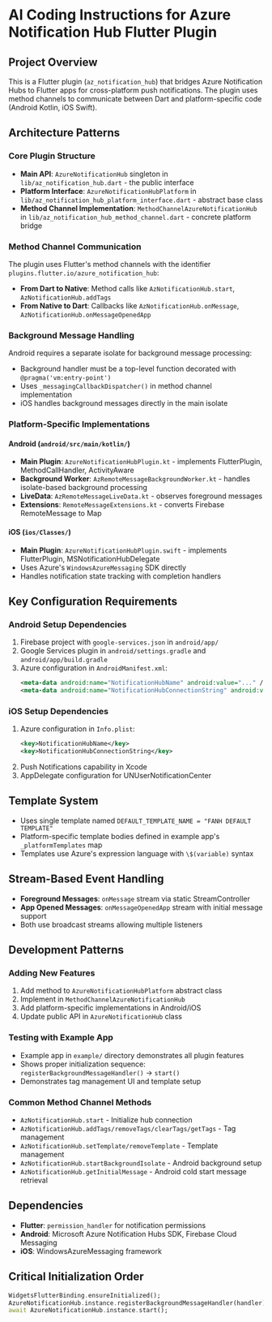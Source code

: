 # AI Coding Instructions for Azure Notification Hub Flutter Plugin

## Project Overview

This is a Flutter plugin (`az_notification_hub`) that bridges Azure Notification Hubs to Flutter apps for cross-platform push notifications. The plugin uses method channels to communicate between Dart and platform-specific code (Android Kotlin, iOS Swift).

## Architecture Patterns

### Core Plugin Structure

- **Main API**: `AzureNotificationHub` singleton in `lib/az_notification_hub.dart` - the public interface
- **Platform Interface**: `AzureNotificationHubPlatform` in `lib/az_notification_hub_platform_interface.dart` - abstract base class
- **Method Channel Implementation**: `MethodChannelAzureNotificationHub` in `lib/az_notification_hub_method_channel.dart` - concrete platform bridge

### Method Channel Communication

The plugin uses Flutter's method channels with the identifier `plugins.flutter.io/azure_notification_hub`:

- **From Dart to Native**: Method calls like `AzNotificationHub.start`, `AzNotificationHub.addTags`
- **From Native to Dart**: Callbacks like `AzNotificationHub.onMessage`, `AzNotificationHub.onMessageOpenedApp`

### Background Message Handling

Android requires a separate isolate for background message processing:

- Background handler must be a top-level function decorated with `@pragma('vm:entry-point')`
- Uses `_messagingCallbackDispatcher()` in method channel implementation
- iOS handles background messages directly in the main isolate

### Platform-Specific Implementations

#### Android (`android/src/main/kotlin/`)

- **Main Plugin**: `AzureNotificationHubPlugin.kt` - implements FlutterPlugin, MethodCallHandler, ActivityAware
- **Background Worker**: `AzRemoteMessageBackgroundWorker.kt` - handles isolate-based background processing
- **LiveData**: `AzRemoteMessageLiveData.kt` - observes foreground messages
- **Extensions**: `RemoteMessageExtensions.kt` - converts Firebase RemoteMessage to Map

#### iOS (`ios/Classes/`)

- **Main Plugin**: `AzureNotificationHubPlugin.swift` - implements FlutterPlugin, MSNotificationHubDelegate
- Uses Azure's `WindowsAzureMessaging` SDK directly
- Handles notification state tracking with completion handlers

## Key Configuration Requirements

### Android Setup Dependencies

1. Firebase project with `google-services.json` in `android/app/`
2. Google Services plugin in `android/settings.gradle` and `android/app/build.gradle`
3. Azure configuration in `AndroidManifest.xml`:
   ```xml
   <meta-data android:name="NotificationHubName" android:value="..." />
   <meta-data android:name="NotificationHubConnectionString" android:value="Endpoint=sb://..." />
   ```

### iOS Setup Dependencies

1. Azure configuration in `Info.plist`:
   ```xml
   <key>NotificationHubName</key>
   <key>NotificationHubConnectionString</key>
   ```
2. Push Notifications capability in Xcode
3. AppDelegate configuration for UNUserNotificationCenter

## Template System

- Uses single template named `DEFAULT_TEMPLATE_NAME = "FANH DEFAULT TEMPLATE"`
- Platform-specific template bodies defined in example app's `_platformTemplates` map
- Templates use Azure's expression language with `\$(variable)` syntax

## Stream-Based Event Handling

- **Foreground Messages**: `onMessage` stream via static StreamController
- **App Opened Messages**: `onMessageOpenedApp` stream with initial message support
- Both use broadcast streams allowing multiple listeners

## Development Patterns

### Adding New Features

1. Add method to `AzureNotificationHubPlatform` abstract class
2. Implement in `MethodChannelAzureNotificationHub`
3. Add platform-specific implementations in Android/iOS
4. Update public API in `AzureNotificationHub` class

### Testing with Example App

- Example app in `example/` directory demonstrates all plugin features
- Shows proper initialization sequence: `registerBackgroundMessageHandler()` → `start()`
- Demonstrates tag management UI and template setup

### Common Method Channel Methods

- `AzNotificationHub.start` - Initialize hub connection
- `AzNotificationHub.addTags/removeTags/clearTags/getTags` - Tag management
- `AzNotificationHub.setTemplate/removeTemplate` - Template management
- `AzNotificationHub.startBackgroundIsolate` - Android background setup
- `AzNotificationHub.getInitialMessage` - Android cold start message retrieval

## Dependencies

- **Flutter**: `permission_handler` for notification permissions
- **Android**: Microsoft Azure Notification Hubs SDK, Firebase Cloud Messaging
- **iOS**: WindowsAzureMessaging framework

## Critical Initialization Order

```dart
WidgetsFlutterBinding.ensureInitialized();
AzureNotificationHub.instance.registerBackgroundMessageHandler(handler);
await AzureNotificationHub.instance.start();
```
